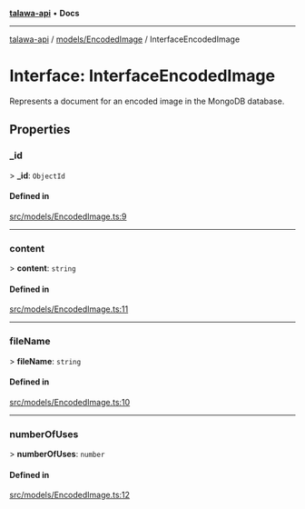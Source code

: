 [**talawa-api**](../../../README.md) • **Docs**

***

[talawa-api](../../../modules.md) / [models/EncodedImage](../README.md) / InterfaceEncodedImage

# Interface: InterfaceEncodedImage

Represents a document for an encoded image in the MongoDB database.

## Properties

### \_id

\> **\_id**: `ObjectId`

#### Defined in

[src/models/EncodedImage.ts:9](https://github.com/PalisadoesFoundation/talawa-api/blob/f1c816bca43cc03a8c1bd303394e2550a50db017/src/models/EncodedImage.ts#L9)

***

### content

\> **content**: `string`

#### Defined in

[src/models/EncodedImage.ts:11](https://github.com/PalisadoesFoundation/talawa-api/blob/f1c816bca43cc03a8c1bd303394e2550a50db017/src/models/EncodedImage.ts#L11)

***

### fileName

\> **fileName**: `string`

#### Defined in

[src/models/EncodedImage.ts:10](https://github.com/PalisadoesFoundation/talawa-api/blob/f1c816bca43cc03a8c1bd303394e2550a50db017/src/models/EncodedImage.ts#L10)

***

### numberOfUses

\> **numberOfUses**: `number`

#### Defined in

[src/models/EncodedImage.ts:12](https://github.com/PalisadoesFoundation/talawa-api/blob/f1c816bca43cc03a8c1bd303394e2550a50db017/src/models/EncodedImage.ts#L12)
